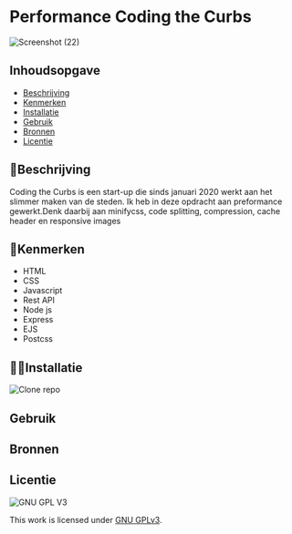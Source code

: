 # Performance Coding the Curbs

![Screenshot (22)](https://user-images.githubusercontent.com/90189815/168689311-a4bec1a1-39a0-4e36-ba32-32f067192ac9.png)

## Inhoudsopgave

  * [Beschrijving](#beschrijving)
  * [Kenmerken](#kenmerken)
  * [Installatie](#installatie)
  * [Gebruik](#gebruik)
  * [Bronnen](#bronnen)
  * [Licentie](#licentie)

## 🤖Beschrijving
Coding the Curbs is een start-up die sinds januari 2020  werkt aan het slimmer maken van de steden. Ik heb in deze opdracht aan preformance gewerkt.Denk daarbij aan  minifycss, code splitting, compression, cache header en responsive images

## 🧭Kenmerken
* HTML
* CSS
* Javascript
* Rest API
* Node js
* Express
* EJS
* Postcss

## 🧑‍💻Installatie
![Clone repo](https://github.com/Yasser-Slaymen/performance-matters-coding-the-curbs.git)
## Gebruik

## Bronnen

## Licentie

![GNU GPL V3](https://www.gnu.org/graphics/gplv3-127x51.png)

This work is licensed under [GNU GPLv3](./LICENSE).

